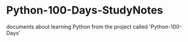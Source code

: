 # Python-100-Days-StudyNotes
documents about learning Python from the project called 'Python-100-Days'
